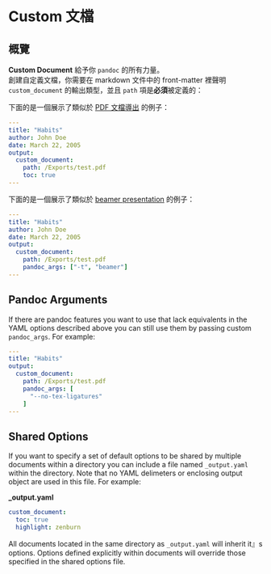 # Custom 文檔
## 概覽
**Custom Document** 給予你 `pandoc` 的所有力量。  
創建自定義文檔，你需要在 markdown 文件中的 front-matter 裡聲明 `custom_document` 的輸出類型，並且 `path` 項是**必須**被定義的：   

下面的是一個展示了類似於 [PDF 文檔導出](zh-tw/pandoc-pdf.md) 的例子：

```yaml
---
title: "Habits"
author: John Doe
date: March 22, 2005
output:
  custom_document:
    path: /Exports/test.pdf
    toc: true
---
```

下面的是一個展示了類似於 [beamer presentation](zh-tw/pandoc-beamer.md) 的例子：
```yaml
---
title: "Habits"
author: John Doe
date: March 22, 2005
output:
  custom_document:
    path: /Exports/test.pdf
    pandoc_args: ["-t", "beamer"]
---
```

## Pandoc Arguments   
If there are pandoc features you want to use that lack equivalents in the YAML options described above you can still use them by passing custom `pandoc_args`. For example:  
```yaml
---
title: "Habits"
output:
  custom_document:
    path: /Exports/test.pdf
    pandoc_args: [
      "--no-tex-ligatures"
    ]
---
```

## Shared Options
If you want to specify a set of default options to be shared by multiple documents within a directory you can include a file named `_output.yaml` within the directory. Note that no YAML delimeters or enclosing output object are used in this file. For example:    

**_output.yaml**
```yaml
custom_document:
  toc: true
  highlight: zenburn
```
All documents located in the same directory as `_output.yaml` will inherit it』s options. Options defined explicitly within documents will override those specified in the shared options file.
